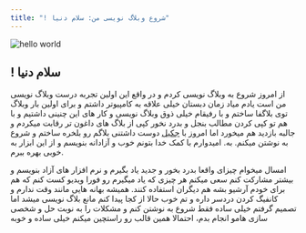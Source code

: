 ```yaml
---
title: "! شروع وبلاگ نویسی من: سلام دنیا"
---
```


![hello world](http://bayanbox.ir/download/6977546749116831495/hello-world.png)
## ! سلام دنیا
از امروز شروع به وبلاگ نویسی کردم و در واقع این اولین تجربه درست وبلاگ نویسی من است
یادم میاد زمان دبستان خیلی علاقه به کامپیوتر داشتم و برای اولین بار وبلاگ توی بلاگفا ساختم و با رفیقام خیلی ذوق وبلاگ نویسی و کار های این چنینی داشتیم و با هم تو کپی کردن مطالب بنجل و بدرد نخور کپی از بلاگ های داغون تر رقابت میکردم و جالبه بازدید هم میخورد
اما امروز با [جکیل](http://https://github.com/jekyll) دوست داشتنی بلاگم رو بلخره ساختم و شروع به نوشتن میکنم. به.
امیدوارم با کمک خدا بتونم خوب و آزادانه بنویسم و از این ابزار به خوبی بهره ببرم.

امسال میخوام چیزای واقعا بدرد بخور و جدید یاد بگیرم و نرم افزار های آزاد بنویسم و بیشتر مشارکت کنم
سعی میکنم هر چیزی که یاد میگیرم رو فورا ویدیو کست کنم که هم برای خودم آرشیو بشه هم دیگران استفاده کنند.
همیشه بهانه هایی مانند وقت ندارم و کانفیگ کردن دردسر داره و تم خوب حالا از کجا پیدا کنم مانع بلاگ نویسی میشد اما تصمیم گرفتم خیلی ساده فقط شروع به نوشتن کنم و مشکلات را به نوبت حل و شخصی سازی هامو انجام بدم، احتمالا همین قالب رو راستچین میکنم خیلی ساده و خوبه